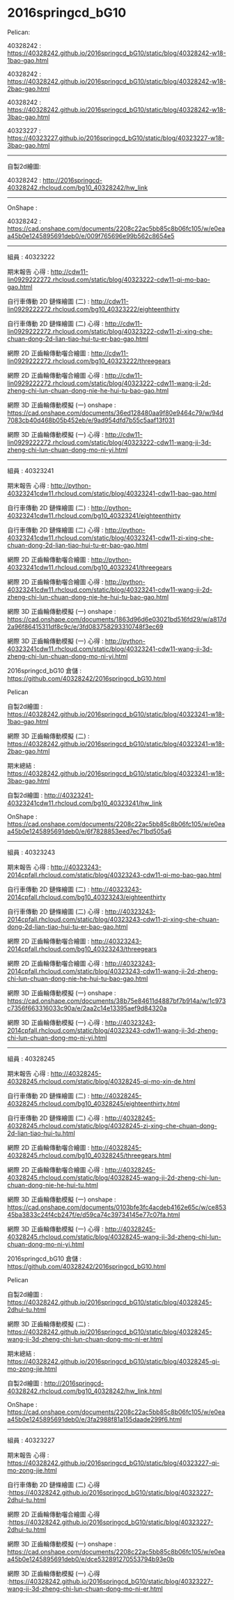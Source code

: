 ﻿# 2016springcd_bG10
Pelican: 

40328242 : https://40328242.github.io/2016springcd_bG10/static/blog/40328242-w18-1bao-gao.html

40328242 : https://40328242.github.io/2016springcd_bG10/static/blog/40328242-w18-2bao-gao.html

40328242 : https://40328242.github.io/2016springcd_bG10/static/blog/40328242-w18-3bao-gao.html

40323227 : https://40323227.github.io/2016springcd_bG10/static/blog/40323227-w18-3bao-gao.html

----------------------------------------------------------------------

自製2d繪圖:

40328242 : http://2016springcd-40328242.rhcloud.com/bg10_40328242/hw_link

-----------------------------------------------------------

OnShape :

40328242 : https://cad.onshape.com/documents/2208c22ac5bb85c8b06fc105/w/e0eaa45b0e1245895691deb0/e/009f765696e99b562c8654e5


-----------------------------------------------------------


組員 : 40323222

期末報告 心得 : http://cdw11-lin0929222272.rhcloud.com/static/blog/40323222-cdw11-qi-mo-bao-gao.html

自行車傳動 2D 鏈條繪圖 (二) : http://cdw11-lin0929222272.rhcloud.com/bg10_40323222/eighteenthirty

自行車傳動 2D 鏈條繪圖 (二) 心得 : http://cdw11-lin0929222272.rhcloud.com/static/blog/40323222-cdw11-zi-xing-che-chuan-dong-2d-lian-tiao-hui-tu-er-bao-gao.html

網際 2D 正齒輪傳動囓合繪圖 : http://cdw11-lin0929222272.rhcloud.com/bg10_40323222/threegears

網際 2D 正齒輪傳動囓合繪圖 心得 : http://cdw11-lin0929222272.rhcloud.com/static/blog/40323222-cdw11-wang-ji-2d-zheng-chi-lun-chuan-dong-nie-he-hui-tu-bao-gao.html

網際 3D 正齒輪傳動模擬 (一) onshape : https://cad.onshape.com/documents/36ed128480aa9f80e9464c79/w/94d7083cb40d468b05b452eb/e/9ad954dfd7b55c5aaf13f031

網際 3D 正齒輪傳動模擬 (一) 心得 : http://cdw11-lin0929222272.rhcloud.com/static/blog/40323222-cdw11-wang-ji-3d-zheng-chi-lun-chuan-dong-mo-ni-yi.html

-----------------------------------------------------------
組員 : 40323241 

期末報告 心得 : http://python-40323241cdw11.rhcloud.com/static/blog/40323241-cdw11-bao-gao.html 

自行車傳動 2D 鏈條繪圖 (二) : http://python-40323241cdw11.rhcloud.com/bg10_40323241/eighteenthirty 

自行車傳動 2D 鏈條繪圖 (二) 心得 : http://python-40323241cdw11.rhcloud.com/static/blog/40323241-cdw11-zi-xing-che-chuan-dong-2d-lian-tiao-hui-tu-er-bao-gao.html 

網際 2D 正齒輪傳動囓合繪圖 : http://python-40323241cdw11.rhcloud.com/bg10_40323241/threegears 

網際 2D 正齒輪傳動囓合繪圖 心得 : http://python-40323241cdw11.rhcloud.com/static/blog/40323241-cdw11-wang-ji-2d-zheng-chi-lun-chuan-dong-nie-he-hui-tu-bao-gao.html 

網際 3D 正齒輪傳動模擬 (一) onshape : https://cad.onshape.com/documents/1863d96d6e03021bd516fd29/w/a817d2a96f86415311df8c9c/e/3fd083758293310748f3ec69 

網際 3D 正齒輪傳動模擬 (一) 心得 : http://python-40323241cdw11.rhcloud.com/static/blog/40323241-cdw11-wang-ji-3d-zheng-chi-lun-chuan-dong-mo-ni-yi.html 

2016springcd_bG10 倉儲 : 
https://github.com/40328242/2016springcd_bG10.html

Pelican

自製2d繪圖 : 
https://40328242.github.io/2016springcd_bG10/static/blog/40323241-w18-1bao-gao.html

網際 3D 正齒輪傳動模擬 (二) : 
https://40328242.github.io/2016springcd_bG10/static/blog/40323241-w18-2bao-gao.html

期末總結 : 
https://40328242.github.io/2016springcd_bG10/static/blog/40323241-w18-3bao-gao.html

自製2d繪圖 : 
http://40323241-40323241cdw11.rhcloud.com/bg10_40323241/hw_link

OnShape : 
https://cad.onshape.com/documents/2208c22ac5bb85c8b06fc105/w/e0eaa45b0e1245895691deb0/e/6f7828853eed7ec71bd505a6


-----------------------------------------------------------

組員 : 40323243

期末報告 心得 : http://40323243-2014cpfall.rhcloud.com/static/blog/40323243-cdw11-qi-mo-bao-gao.html

自行車傳動 2D 鏈條繪圖 (二) : http://40323243-2014cpfall.rhcloud.com/bg10_40323243/eighteenthirty

自行車傳動 2D 鏈條繪圖 (二) 心得 : http://40323243-2014cpfall.rhcloud.com/static/blog/40323243-cdw11-zi-xing-che-chuan-dong-2d-lian-tiao-hui-tu-er-bao-gao.html

網際 2D 正齒輪傳動囓合繪圖 : http://40323243-2014cpfall.rhcloud.com/bg10_40323243/threegears

網際 2D 正齒輪傳動囓合繪圖 心得 : http://40323243-2014cpfall.rhcloud.com/static/blog/40323243-cdw11-wang-ji-2d-zheng-chi-lun-chuan-dong-nie-he-hui-tu-bao-gao.html

網際 3D 正齒輪傳動模擬 (一) onshape : https://cad.onshape.com/documents/38b75e84611d4887bf7b914a/w/1c973c7356f663316033c90a/e/2aa2c14e13395aef9d84320a

網際 3D 正齒輪傳動模擬 (一) 心得 : http://40323243-2014cpfall.rhcloud.com/static/blog/40323243-cdw11-wang-ji-3d-zheng-chi-lun-chuan-dong-mo-ni-yi.html

-----------------------------------------------------------

組員 : 40328245

期末報告 心得 : 
http://40328245-40328245.rhcloud.com/static/blog/40328245-qi-mo-xin-de.html

自行車傳動 2D 鏈條繪圖 (二) : 
http://40328245-40328245.rhcloud.com/bg10_40328245/eighteenthirty.html

自行車傳動 2D 鏈條繪圖 (二) 心得 : 
http://40328245-40328245.rhcloud.com/static/blog/40328245-zi-xing-che-chuan-dong-2d-lian-tiao-hui-tu.html

網際 2D 正齒輪傳動囓合繪圖 : 
http://40328245-40328245.rhcloud.com/bg10_40328245/threegears.html

網際 2D 正齒輪傳動囓合繪圖 心得 :
http://40328245-40328245.rhcloud.com/static/blog/40328245-wang-ji-2d-zheng-chi-lun-chuan-dong-nie-he-hui-tu.html

網際 3D 正齒輪傳動模擬 (一) onshape : 
https://cad.onshape.com/documents/0103bfe3fc4acdeb4162e65c/w/ce85345ba3833c24f4cb247f/e/d59ca74c39734145e77c07fa.html

網際 3D 正齒輪傳動模擬 (一) 心得 : 
http://40328245-40328245.rhcloud.com/static/blog/40328245-wang-ji-3d-zheng-chi-lun-chuan-dong-mo-ni-yi.html

2016springcd_bG10 倉儲 : 
https://github.com/40328242/2016springcd_bG10.html

Pelican

自製2d繪圖 : 
https://40328242.github.io/2016springcd_bG10/static/blog/40328245-2dhui-tu.html

網際 3D 正齒輪傳動模擬 (二) : 
https://40328242.github.io/2016springcd_bG10/static/blog/40328245-wang-ji-3d-zheng-chi-lun-chuan-dong-mo-ni-er.html

期末總結 : 
https://40328242.github.io/2016springcd_bG10/static/blog/40328245-qi-mo-zong-jie.html

自製2d繪圖 : 
http://2016springcd-40328242.rhcloud.com/bg10_40328242/hw_link.html

OnShape : 
https://cad.onshape.com/documents/2208c22ac5bb85c8b06fc105/w/e0eaa45b0e1245895691deb0/e/3fa2988f81a155daade299f6.html

-------------------------------------------------------------------------------------------------------------------------------------------
組員 : 40323227

期末報告 心得 : https://40328242.github.io/2016springcd_bG10/static/blog/40323227-qi-mo-zong-jie.html

自行車傳動 2D 鏈條繪圖 (二) 心得 :https://40328242.github.io/2016springcd_bG10/static/blog/40323227-2dhui-tu.html

網際 2D 正齒輪傳動囓合繪圖 心得 :https://40328242.github.io/2016springcd_bG10/static/blog/40323227-2dhui-tu.html

網際 3D 正齒輪傳動模擬 (一) onshape : https://cad.onshape.com/documents/2208c22ac5bb85c8b06fc105/w/e0eaa45b0e1245895691deb0/e/dce532891270553794b93e0b

網際 3D 正齒輪傳動模擬 (一) 心得 :https://40328242.github.io/2016springcd_bG10/static/blog/40323227-wang-ji-3d-zheng-chi-lun-chuan-dong-mo-ni-er.html
